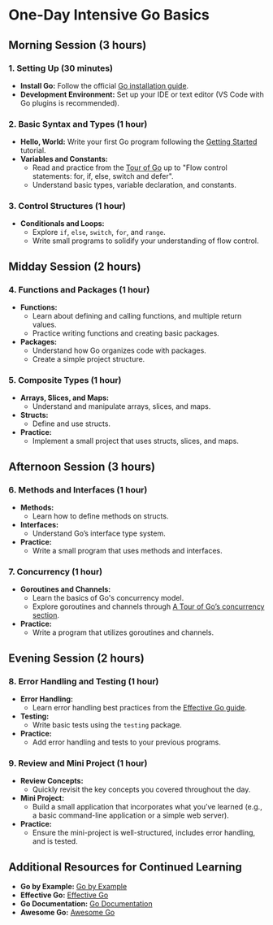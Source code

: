 # One-Day Intensive Go Basics

## Morning Session (3 hours)

### 1. Setting Up (30 minutes)

- **Install Go:** Follow the official [Go installation guide](https://golang.org/doc/install).
- **Development Environment:** Set up your IDE or text editor (VS Code with Go plugins is recommended).

### 2. Basic Syntax and Types (1 hour)

- **Hello, World:** Write your first Go program following the [Getting Started](https://golang.org/doc/tutorial/getting-started) tutorial.
- **Variables and Constants:**
  - Read and practice from the [Tour of Go](https://tour.golang.org/welcome/1) up to "Flow control statements: for, if, else, switch and defer".
  - Understand basic types, variable declaration, and constants.

### 3. Control Structures (1 hour)

- **Conditionals and Loops:**
  - Explore `if`, `else`, `switch`, `for`, and `range`.
  - Write small programs to solidify your understanding of flow control.

## Midday Session (2 hours)

### 4. Functions and Packages (1 hour)

- **Functions:**
  - Learn about defining and calling functions, and multiple return values.
  - Practice writing functions and creating basic packages.
- **Packages:**
  - Understand how Go organizes code with packages.
  - Create a simple project structure.

### 5. Composite Types (1 hour)

- **Arrays, Slices, and Maps:**
  - Understand and manipulate arrays, slices, and maps.
- **Structs:**
  - Define and use structs.
- **Practice:**
  - Implement a small project that uses structs, slices, and maps.

## Afternoon Session (3 hours)

### 6. Methods and Interfaces (1 hour)

- **Methods:**
  - Learn how to define methods on structs.
- **Interfaces:**
  - Understand Go’s interface type system.
- **Practice:**
  - Write a small program that uses methods and interfaces.

### 7. Concurrency (1 hour)

- **Goroutines and Channels:**
  - Learn the basics of Go's concurrency model.
  - Explore goroutines and channels through [A Tour of Go’s concurrency section](https://tour.golang.org/concurrency/1).
- **Practice:**
  - Write a program that utilizes goroutines and channels.

## Evening Session (2 hours)

### 8. Error Handling and Testing (1 hour)

- **Error Handling:**
  - Learn error handling best practices from the [Effective Go guide](https://golang.org/doc/effective_go.html#errors).
- **Testing:**
  - Write basic tests using the `testing` package.
- **Practice:**
  - Add error handling and tests to your previous programs.

### 9. Review and Mini Project (1 hour)

- **Review Concepts:**
  - Quickly revisit the key concepts you covered throughout the day.
- **Mini Project:**
  - Build a small application that incorporates what you’ve learned (e.g., a basic command-line application or a simple web server).
- **Practice:**
  - Ensure the mini-project is well-structured, includes error handling, and is tested.

## Additional Resources for Continued Learning

- **Go by Example:** [Go by Example](https://gobyexample.com/)
- **Effective Go:** [Effective Go](https://golang.org/doc/effective_go.html)
- **Go Documentation:** [Go Documentation](https://golang.org/doc/)
- **Awesome Go:** [Awesome Go](https://github.com/avelino/awesome-go)
